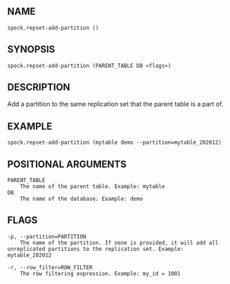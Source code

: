 ## NAME

`spock.repset-add-partition ()`

## SYNOPSIS

`spock.repset-add-partition (PARENT_TABLE DB <flags>)`
 
## DESCRIPTION
    
Add a partition to the same replication set that the parent table is a part of. 

## EXAMPLE

`spock.repset-add-partition (mytable demo --partition=mytable_202012)`
 
## POSITIONAL ARGUMENTS
    PARENT_TABLE
        The name of the parent table. Example: mytable
    DB
        The name of the database. Example: demo
 
## FLAGS
    -p, --partition=PARTITION
        The name of the partition. If none is provided, it will add all unreplicated partitions to the replication set. Example: mytable_202012
    
    -r, --row_filter=ROW_FILTER
        The row filtering expression. Example: my_id = 1001
    
